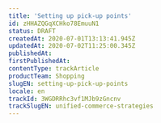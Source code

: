 ```yaml
---
title: 'Setting up pick-up points'
id: zHHAZQGqXCHko78EmuuN1
status: DRAFT
createdAt: 2020-07-01T13:13:41.945Z
updatedAt: 2020-07-02T11:25:00.345Z
publishedAt: 
firstPublishedAt: 
contentType: trackArticle
productTeam: Shopping
slugEN: setting-up-pick-up-points
locale: en
trackId: 3WGDRRhc3vf1MJb9zGncnv
trackSlugEN: unified-commerce-strategies
---
```



